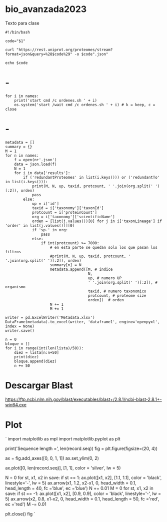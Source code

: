 # bio_avanzada2023
Texto para clase

```
#!/bin/bash

code="$1"

curl "https://rest.uniprot.org/proteomes/stream?format=json&query=%28$code%29" -o $code".json"

echo $code
```

# -

```
for i in names:
    print('start cmd /c ordenes.sh ' + i)
    os.system('start /wait cmd /c ordenes.sh ' + i) # k = keep, c = close
```

# -

```
metadata = []
summary = {}
M = 1
for n in names:
    f = open(n+'.json')
    data = json.load(f)
    N = 1
    for i in data['results']:
        if ('redundantProteomes' in list(i.keys())) or ('redundantTo' in list(i.keys())):
            print(M, N, up, taxid, protcount, ' '.join(org.split(' ')[:2]), orden)
            pass
        else:
            up = i['id']
            taxid = i['taxonomy']['taxonId']
            protcount = i['proteinCount']
            org = i['taxonomy']['scientificName']
            orden = [list(j.values())[0] for j in i['taxonLineage'] if 'order' in list(j.values())][0]
            if 'sp.' in org:
                pass
            else:
                if int(protcount) >= 7000:
                    # en esta parte se quedan solo los que pasan los filtros
                    #print(M, N, up, taxid, protcount, ' '.join(org.split(' ')[:2]), orden)
                    summary[n] = N
                    metadata.append([M, # indice
                                     N,
                                     up, # numero UP
                                     ' '.join(org.split(' ')[:2]), # organismo
                                     taxid, # numero taxonomico
                                     protcount, # proteome size
                                     orden])  # orden
                    N += 1
                    M += 1
```



```
writer = pd.ExcelWriter('Metadata.xlsx')
DataFrame(metadata).to_excel(writer, 'dataframe1', engine='openpyxl', index = None)
writer.save()
```



```
n = 0
bloque = []
for i in range(int(len(lista)/50)):
    diez = lista[n:n+50]
    print(diez)
    bloque.append(diez)
    n += 50
```



# Descargar Blast
https://ftp.ncbi.nlm.nih.gov/blast/executables/blast+/2.8.1/ncbi-blast-2.8.1+-win64.exe



# Plot

`
import matplotlib as mpl
import matplotlib.pyplot as plt

print('Sequence length =', len(record.seq))
fig = plt.figure(figsize=(20, 4))

ax = fig.add_axes([0, 0, 1, 1])
ax.set_ylim(0, 2)

ax.plot([0, len(record.seq)], [1, 1], color = 'silver', lw = 5)

N = 0
for st, x1, x2 in save:
    if st == 1:
        ax.plot([x1, x2], [1.1, 1.1], color = 'black', linestyle='-', lw = 5)
        ax.arrow(x1, 1.2, x2-x1, 0, head_width = 0.1, head_length = 40, fc ='blue', ec ='blue')
        N += 0.01
M = 0
for st, x1, x2 in save:
    if st == -1:
        ax.plot([x1, x2], [0.9, 0.9], color = 'black', linestyle='-', lw = 5)
        ax.arrow(x2, 0.8, x1-x2, 0, head_width = 0.1, head_length = 50, fc ='red', ec ='red')
        M -= 0.01

plt.close()
fig
`
